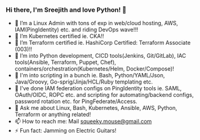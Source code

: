 ### Hi there, I'm Sreejith and love Python! 👋

- 🔭 I’m a Linux Admin with tons of exp in web/cloud hosting, AWS, IAM(PingIdentity) etc. and riding DevOps wave!!!
- 🌱 I’m Kubernetes certified ie. CKA!!
- 🌱 I’m Terraform certified ie. HashiCorp Certified: Terraform Associate (003)!!
- 🌱 I’m into Python development, CICD tools(Jenkins, Git/GitLab), IAC tools(Ansible, Terraform, Puppet, Chef), containers/orchestration(Kubernetes/Helm, Docker/Compose)!
- 🌱 I'm into scripting in a bunch ie. Bash, Python/YAML/Json, Java/Groovy, Go-sprig/Jinja/HCL/Ruby templating etc.
- 🔭 I've done IAM federation configs on PingIdentity tools ie. SAML, OAuth/OIDC, ROPC etc. and scripting for automating/backend configs, password rotation etc. for PingFederate/Access. 
- 💬 Ask me about Linux, Bash, Kubernetes, Ansible, AWS, Python, Terraform or anything related!
- 📫 How to reach me: Mail squeeky.mouse@gmail.com
- ⚡ Fun fact: Jamming on Electric Guitars!

<!--
**SqueekyMouse/SqueekyMouse** is a ✨ _special_ ✨ repository because its `README.md` (this file) appears on your GitHub profile.

Here are some ideas to get you started:

- 🔭 I’m currently working on ...
- 🌱 I’m currently learning ...
- 👯 I’m looking to collaborate on ...
- 🤔 I’m looking for help with ...
- 💬 Ask me about ...
- 📫 How to reach me: ...
- 😄 Pronouns: ...
- ⚡ Fun fact: ...
-->
